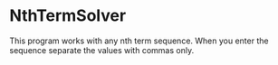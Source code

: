 # NthTermSolver

This program works with any nth term sequence. When you enter the sequence separate the values with commas only.

